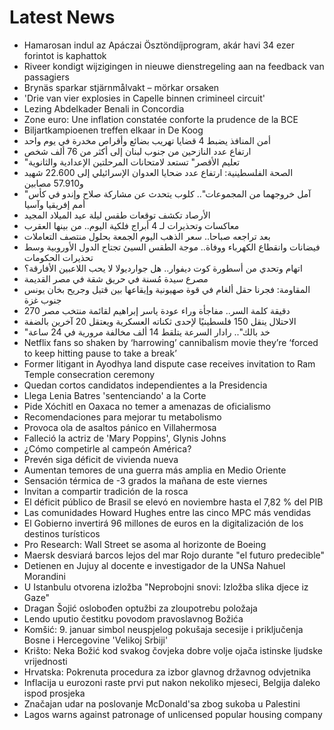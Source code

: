 # Latest News
-  Hamarosan indul az Apáczai Ösztöndíjprogram, akár havi 34 ezer forintot is kaphattok
-  Riveer kondigt wijzigingen in nieuwe dienstregeling aan na feedback van passagiers
-  Brynäs sparkar stjärnmålvakt – mörkar orsaken
-  'Drie van vier explosies in Capelle binnen crimineel circuit'
-  Lezing Abdelkader Benali in Concordia
-  Zone euro: Une inflation constatée conforte la prudence de la BCE
-  Biljartkampioenen treffen elkaar in De Koog
-  أمن المنافذ يضبط 4 قضايا تهريب بضائع وأقراص مخدرة في يوم واحد
-  ارتفاع عدد النازحين من جنوب لبنان إلى أكثر من 76 ألف شخص
-  "تعليم الأقصر" تستعد لامتحانات المرحلتين الإعدادية والثانوية
-  الصحة الفلسطينية: ارتفاع عدد ضحايا العدوان الإسرائيلي إلى 22.600 شهيد و57.910 مصابين
-  "آمل خروجهما من المجموعات".. كلوب يتحدث عن مشاركة صلاح وإندو في كأس أمم إفريقيا وآسيا
-  الأرصاد تكشف توقعات طقس ليلة عيد الميلاد المجيد
-  معاكسات وتحذيرات لـ 4 أبراج فلكية اليوم.. من بينها العقرب
-  بعد تراجعه صباحا.. سعر الذهب اليوم الجمعة بحلول منتصف التعاملات
-  فيضانات وانقطاع الكهرباء ووفاة.. موجة الطقس السيئ تجتاح الدول الأوروبية وسط تحذيرات الحكومات
-  اتهام وتحدي من أسطورة كوت ديفوار.. هل جوارديولا لا يحب اللاعبين الأفارقة؟
-  مصرع سيدة مُسنة في حريق شقة في مصر القديمة
-  المقاومة: فجرنا حقل ألغام في قوة صهيونية وإيقاعها بين قتيل وجريح بخان يونس جنوب غزة
-  270 دقيقة كلمة السر.. مفاجأة وراء عودة ياسر إبراهيم لقائمة منتخب مصر
-  الاحتلال ينقل 150 فلسطينيًا لإحدى ثكناته العسكرية ويعتقل 20 آخرين بالضفة
-  "خد بالك".. رادار السرعة يتلقط 14 ألف مخالفة مرورية في 24 ساعة
-  Netflix fans so shaken by ‘harrowing’ cannibalism movie they’re ‘forced to keep hitting pause to take a break’
-  Former litigant in Ayodhya land dispute case receives invitation to Ram Temple consecration ceremony
-  Quedan cortos candidatos independientes a la Presidencia
-  Llega Lenia Batres 'sentenciando' a la Corte
-  Pide Xóchitl en Oaxaca no temer a amenazas de oficialismo
-  Recomendaciones para mejorar tu metabolismo
-  Provoca ola de asaltos pánico en Villahermosa
-  Falleció la actriz de 'Mary Poppins', Glynis Johns
-  ¿Cómo competirle al campeón América?
-  Prevén siga déficit de vivienda nueva
-  Aumentan temores de una guerra más amplia en Medio Oriente
-  Sensación térmica de -3 grados la mañana de este viernes
-  Invitan a compartir tradición de la rosca
-  El déficit público de Brasil se elevó en noviembre hasta el 7,82 % del PIB
-  Las comunidades Howard Hughes entre las cinco MPC más vendidas
-  El Gobierno invertirá 96 millones de euros en la digitalización de los destinos turísticos
-  Pro Research: Wall Street se asoma al horizonte de Boeing
-  Maersk desviará barcos lejos del mar Rojo durante "el futuro predecible"
-  Detienen en Jujuy al docente e investigador de la UNSa Nahuel Morandini
-  U Istanbulu otvorena izložba "Neprobojni snovi: Izložba slika djece iz Gaze"
-  Dragan Šojić oslobođen optužbi za zloupotrebu položaja
-  Lendo uputio čestitku povodom pravoslavnog Božića
-  Komšić: 9. januar simbol neuspjelog pokušaja secesije i priključenja Bosne i Hercegovine 'Velikoj Srbiji'
-  Krišto: Neka Božić kod svakog čovjeka dobre volje ojača istinske ljudske vrijednosti
-  Hrvatska: Pokrenuta procedura za izbor glavnog državnog odvjetnika
-  Inflacija u eurozoni raste prvi put nakon nekoliko mjeseci, Belgija daleko ispod prosjeka
-  Značajan udar na poslovanje McDonald'sa zbog sukoba u Palestini
-  Lagos warns against patronage of unlicensed popular housing company
